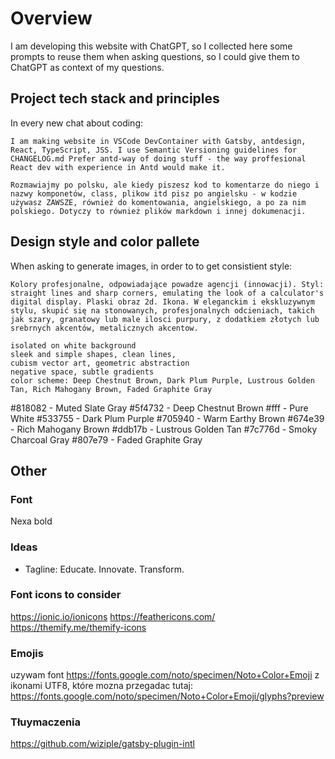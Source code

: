 # Overview
I am developing this website with ChatGPT, so I collected here some prompts to reuse them when asking questions, so I could give them to ChatGPT as context of my questions. 

## Project tech stack and principles
In every new chat about coding:
``` prompt
I am making website in VSCode DevContainer with Gatsby, antdesign, React, TypeScript, JSS. I use Semantic Versioning guidelines for CHANGELOG.md Prefer antd-way of doing stuff - the way proffesional React dev with experience in Antd would make it. 

Rozmawiajmy po polsku, ale kiedy piszesz kod to komentarze do niego i nazwy komponetów, class, plikow itd pisz po angielsku - w kodzie używasz ZAWSZE, również do komentowania, angielskiego, a po za nim polskiego. Dotyczy to również plików markdown i innej dokumenacji. 
```


## Design style and color pallete 
When asking to generate images, in order to to get consistient style: 
``` prompt
Kolory profesjonalne, odpowiadające powadze agencji (innowacji). Styl: straight lines and sharp corners, emulating the look of a calculator's digital display. Plaski obraz 2d. Ikona. W eleganckim i ekskluzywnym stylu, skupić się na stonowanych, profesjonalnych odcieniach, takich jak szary, granatowy lub male ilosci purpury, z dodatkiem złotych lub srebrnych akcentów, metalicznych akcentow. 

isolated on white background
sleek and simple shapes, clean lines, 
cubism vector art, geometric abstraction 
negative space, subtle gradients
color scheme: Deep Chestnut Brown, Dark Plum Purple, Lustrous Golden Tan, Rich Mahogany Brown, Faded Graphite Gray
```
 
#818082 - Muted Slate Gray
#5f4732 - Deep Chestnut Brown
#fff - Pure White
#533755 - Dark Plum Purple
#705940 - Warm Earthy Brown
#674e39 - Rich Mahogany Brown
#ddb17b - Lustrous Golden Tan
#7c776d - Smoky Charcoal Gray
#807e79 - Faded Graphite Gray


## Other
### Font

Nexa bold

### Ideas
* Tagline: Educate. Innovate. Transform.
  
### Font icons to consider
https://ionic.io/ionicons
https://feathericons.com/
https://themify.me/themify-icons

### Emojis
uzywam font https://fonts.google.com/noto/specimen/Noto+Color+Emoji
z ikonami UTF8, które mozna przegadac tutaj: 
https://fonts.google.com/noto/specimen/Noto+Color+Emoji/glyphs?preview

### Tłuymaczenia
https://github.com/wiziple/gatsby-plugin-intl